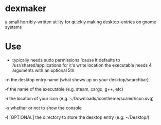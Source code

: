 # dexmaker

a small horribly-written utility for quickly making desktop-entries on gnome systems

# Use
- typically needs sudo permissions 'cause it defaults to /usr/shared/applications for it's write location
the executable needs 4 arguments with an optional 5th


-n the desktop entry name (what shows up on your desktop/searchbar)

-f the name of the executable (e.g. steam, cargo, g++, etc)

-i the location of your icon (e.g. ~/Downloads/icontheme/scaled/icon.svg)

-s whether or not to show the console

-l [OPTIONAL] the directory to store the desktop entry (e.g. ~/Desktop/)
